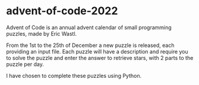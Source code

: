 # advent-of-code-2022

Advent of Code is an annual advent calendar of small programming puzzles, made by Eric Wastl.

From the 1st to the 25th of December a new puzzle is released, each providing an input file. Each puzzle will have a description and require you to solve the puzzle and enter the answer to retrieve stars, with 2 parts to the puzzle per day.

I have chosen to complete these puzzles using Python.
